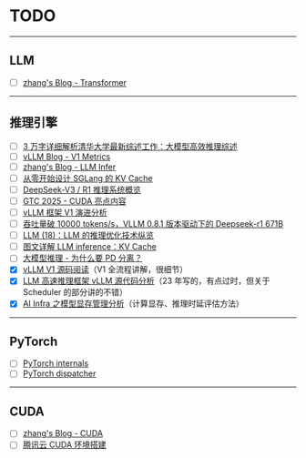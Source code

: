 # TODO

---

## LLM

- [ ] [zhang's Blog - Transformer](https://www.armcvai.cn/categories.html)

---

## 推理引擎

- [ ] [3 万字详细解析清华大学最新综述工作：大模型高效推理综述](https://mp.weixin.qq.com/s/U9ESiWehnoKc9SnDz7DVKg)
- [ ] [vLLM Blog - V1 Metrics](https://docs.vllm.ai/en/stable/design/v1/metrics.html)
- [ ] [zhang's Blog - LLM Infer](https://www.armcvai.cn/categories.html)
- [ ] [从零开始设计 SGLang 的 KV Cache](https://zhuanlan.zhihu.com/p/31160183506)
- [ ] [DeepSeek-V3 / R1 推理系统概览](https://zhuanlan.zhihu.com/p/27181462601)
- [ ] [GTC 2025 - CUDA 亮点内容](https://zhuanlan.zhihu.com/p/31444691908)
- [ ] [vLLM 框架 V1 演进分析](https://zhuanlan.zhihu.com/p/1894423873145004335)
- [ ] [吞吐量破 10000 tokens/s，VLLM 0.8.1 版本驱动下的 Deepseek-r1 671B](https://zhuanlan.zhihu.com/p/1887527788514346095)
- [ ] [LLM (18)：LLM 的推理优化技术纵览](https://zhuanlan.zhihu.com/p/642412124?utm_psn=1897433318875693188)
- [ ] [图文详解 LLM inference：KV Cache](https://zhuanlan.zhihu.com/p/1893220743053030641?utm_psn=1897576305303721590)
- [ ] [大模型推理 - 为什么要 PD 分离？](https://zhuanlan.zhihu.com/p/1897270081664300462?utm_psn=1897629970966217092)
- [x] [vLLM V1 源码阅读](https://zhuanlan.zhihu.com/p/32045324831)（V1 全流程讲解，很细节）
- [x] [LLM 高速推理框架 vLLM 源代码分析](https://me.tric.space/2023/07/10/vllm/)（23 年写的，有点过时，但关于 Scheduler 的部分讲的不错）
- [x] [AI Infra 之模型显存管理分析](https://mp.weixin.qq.com/s/lNcszOFnGVktBRAAsHDVIA)（计算显存、推理时延评估方法）

---

## PyTorch

- [ ] [<u>PyTorch internals</u>](http://blog.ezyang.com/2019/05/pytorch-internals/)
- [ ] [<u>PyTorch dispatcher</u>](http://blog.ezyang.com/2020/09/lets-talk-about-the-pytorch-dispatcher/)

---

## CUDA

- [ ] [zhang's Blog - CUDA](https://www.armcvai.cn/categories.html)
- [ ] [腾讯云 CUDA 环境搭建](https://face2ai.com/CUDA-F-0-0-Tencent-GPU-Cloud/)
